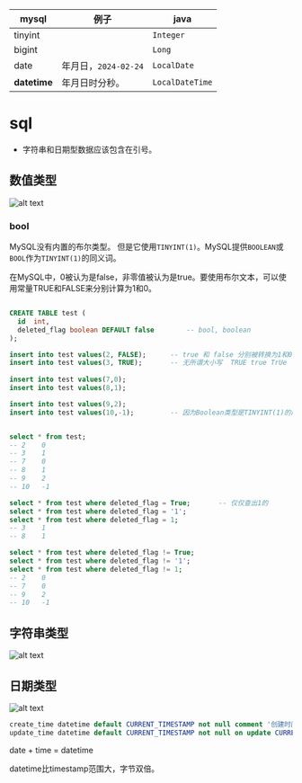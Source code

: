 

|mysql|例子|java
|-|-|-|
|tinyint||`Integer`|
|bigint||`Long`|
|date|年月日，`2024-02-24`|`LocalDate`|
|**datetime**|年月日时分秒。|`LocalDateTime`|

# sql

- 字符串和日期型数据应该包含在引号。

## 数值类型

![alt text](https://cdn.jsdelivr.net/gh/sword4869/pic1@main/images/202407112150536.png)

### bool

MySQL没有内置的布尔类型。 但是它使用`TINYINT(1)`。MySQL提供`BOOLEAN`或`BOOL`作为`TINYINT(1)`的同义词。

在MySQL中，0被认为是false，非零值被认为是true。要使用布尔文本，可以使用常量TRUE和FALSE来分别计算为1和0。 

```sql

CREATE TABLE test (
  id  int, 
  deleted_flag boolean DEFAULT false		-- bool, boolean
);

insert into test values(2, FALSE);		-- true 和 false 分别被转换为1和0。
insert into test values(3, TRUE);		-- 无所谓大小写  TRUE true TrUe
 
insert into test values(7,0);
insert into test values(8,1);

insert into test values(9,2);
insert into test values(10,-1);			-- 因为Boolean类型是TINYINT(1)的同义词，所以可以在布尔列中插入1和0以外的值。


select * from test;
-- 2	0
-- 3	1
-- 7	0
-- 8	1
-- 9	2
-- 10	-1

select * from test where deleted_flag = True;		-- 仅仅查出1的
select * from test where deleted_flag = '1';
select * from test where deleted_flag = 1;
-- 3	1
-- 8	1

select * from test where deleted_flag != True;
select * from test where deleted_flag != '1';
select * from test where deleted_flag != 1;
-- 2	0
-- 7	0
-- 9	2
-- 10	-1
```



## 字符串类型

![alt text](https://cdn.jsdelivr.net/gh/sword4869/pic1@main/images/202407112150537.png)

## 日期类型

![alt text](https://cdn.jsdelivr.net/gh/sword4869/pic1@main/images/202407112150538.png)

```sql
create_time datetime default CURRENT_TIMESTAMP not null comment '创建时间',
update_time datetime default CURRENT_TIMESTAMP not null on update CURRENT_TIMESTAMP comment '更新时间'
```

date + time = datetime

datetime比timestamp范围大，字节双倍。

